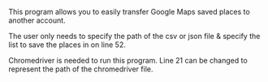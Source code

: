 This program allows you to easily transfer Google Maps saved places to another account.

The user only needs to specify the path of the csv or json file & specify the list to save the places in on line 52.

Chromedriver is needed to run this program. Line 21 can be changed to represent the path of the chromedriver file.